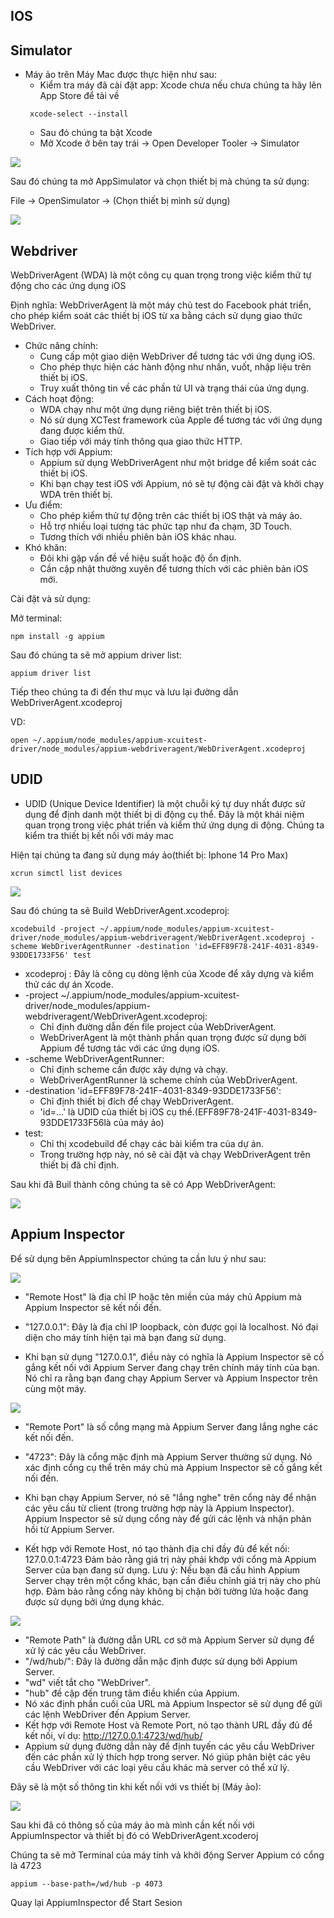 
## IOS
##  Simulator
 - Máy ảo trên Máy Mac được thực hiện như sau:
   + Kiểm tra máy đã cài đặt app: Xcode chưa nếu chưa chúng ta hãy lên App Store để tải về
   ```
    xcode-select --install
   ```
   + Sau đó chúng ta bật Xcode
   + Mở Xcode ở bên tay trái -> Open Developer Tooler -> Simulator

![](../step_definitions/assets/how_to_open_simulator.png)

Sau đó chúng ta mở AppSimulator và chọn thiết bị mà chúng ta sử dụng:

File -> OpenSimulator -> (Chọn thiết bị mình sử dụng)

![](../step_definitions/assets/open_devices_in_Simulator.png)

## Webdriver
WebDriverAgent (WDA) là một công cụ quan trọng trong việc kiểm thử tự động cho các ứng dụng iOS

Định nghĩa: WebDriverAgent là một máy chủ test do Facebook phát triển, cho phép kiểm soát các thiết bị iOS từ xa bằng cách sử dụng giao thức WebDriver.
- Chức năng chính:
  + Cung cấp một giao diện WebDriver để tương tác với ứng dụng iOS.
  + Cho phép thực hiện các hành động như nhấn, vuốt, nhập liệu trên thiết bị iOS.
  + Truy xuất thông tin về các phần tử UI và trạng thái của ứng dụng.
- Cách hoạt động:
  + WDA chạy như một ứng dụng riêng biệt trên thiết bị iOS.
  + Nó sử dụng XCTest framework của Apple để tương tác với ứng dụng đang được kiểm thử.
  + Giao tiếp với máy tính thông qua giao thức HTTP.
- Tích hợp với Appium:
  + Appium sử dụng WebDriverAgent như một bridge để kiểm soát các thiết bị iOS.
  + Khi bạn chạy test iOS với Appium, nó sẽ tự động cài đặt và khởi chạy WDA trên thiết bị.
- Ưu điểm:
  + Cho phép kiểm thử tự động trên các thiết bị iOS thật và máy ảo.
  + Hỗ trợ nhiều loại tương tác phức tạp như đa chạm, 3D Touch.
  + Tương thích với nhiều phiên bản iOS khác nhau.
- Khó khăn:
  + Đôi khi gặp vấn đề về hiệu suất hoặc độ ổn định.
  + Cần cập nhật thường xuyên để tương thích với các phiên bản iOS mới.

Cài đặt và sử dụng:

Mở terminal:
  ```
  npm install -g appium
  ```
Sau đó chúng ta sẽ mở appium driver list:
  ```
  appium driver list
  ```
Tiếp theo chúng ta đi đến thư mục và lưu lại đường dẫn WebDriverAgent.xcodeproj

VD:
```
open ~/.appium/node_modules/appium-xcuitest-driver/node_modules/appium-webdriveragent/WebDriverAgent.xcodeproj
```
## UDID
- UDID (Unique Device Identifier) là một chuỗi ký tự duy nhất được sử dụng để định danh một thiết bị di động cụ thể. Đây là một khái niệm quan trọng trong việc phát triển và kiểm thử ứng dụng di động.
Chúng ta kiểm tra thiết bị kết nối với máy mac

Hiện tại chúng ta đang sử dụng máy ảo(thiết bị: Iphone 14 Pro Max)
```
xcrun simctl list devices
```
![](../step_definitions/assets/list_devices_IOS.png)

Sau đó chúng ta sẽ Build WebDriverAgent.xcodeproj:
```
xcodebuild -project ~/.appium/node_modules/appium-xcuitest-driver/node_modules/appium-webdriveragent/WebDriverAgent.xcodeproj -scheme WebDriverAgentRunner -destination 'id=EFF89F78-241F-4031-8349-93DDE1733F56' test
```
 - xcodeproj : Đây là công cụ dòng lệnh của Xcode để xây dựng và kiểm thử các dự án Xcode.
 - -project ~/.appium/node_modules/appium-xcuitest-driver/node_modules/appium-webdriveragent/WebDriverAgent.xcodeproj:
    + Chỉ định đường dẫn đến file project của WebDriverAgent.
    + WebDriverAgent là một thành phần quan trọng được sử dụng bởi Appium để tương tác với các ứng dụng iOS.
 - -scheme WebDriverAgentRunner:
    + Chỉ định scheme cần được xây dựng và chạy.
    + WebDriverAgentRunner là scheme chính của WebDriverAgent.
 - -destination 'id=EFF89F78-241F-4031-8349-93DDE1733F56':
    + Chỉ định thiết bị đích để chạy WebDriverAgent.
    + 'id=...' là UDID của thiết bị iOS cụ thể.(EFF89F78-241F-4031-8349-93DDE1733F56là của máy ảo)
 - test:
    + Chỉ thị xcodebuild để chạy các bài kiểm tra của dự án.
    + Trong trường hợp này, nó sẽ cài đặt và chạy WebDriverAgent trên thiết bị đã chỉ định.

Sau khi đã Buil thành công chúng ta sẽ có App WebDriverAgent:

![](../step_definitions/assets/webdriverAgent_in_devices.png)

## Appium Inspector 
Để sử dụng bên AppiumInspector chúng ta cần lưu ý như sau:

 ![](../step_definitions/assets/Remote_Host.png)
- "Remote Host" là địa chỉ IP hoặc tên miền của máy chủ Appium mà Appium Inspector sẽ kết nối đến.

- "127.0.0.1": Đây là địa chỉ IP loopback, còn được gọi là localhost. Nó đại diện cho máy tính hiện tại mà bạn đang sử dụng.

- Khi bạn sử dụng "127.0.0.1", điều này có nghĩa là Appium Inspector sẽ cố gắng kết nối với Appium Server đang chạy trên chính máy tính của bạn. Nó chỉ ra rằng bạn đang chạy Appium Server và Appium Inspector trên cùng một máy.

![](../step_definitions/assets/Remote_Port.png)

- "Remote Port" là số cổng mạng mà Appium Server đang lắng nghe các kết nối đến.
- "4723": Đây là cổng mặc định mà Appium Server thường sử dụng. Nó xác định cổng cụ thể trên máy chủ mà Appium Inspector sẽ cố gắng kết nối đến.

- Khi bạn chạy Appium Server, nó sẽ "lắng nghe" trên cổng này để nhận các yêu cầu từ client (trong trường hợp này là Appium Inspector). Appium Inspector sẽ sử dụng cổng này để gửi các lệnh và nhận phản hồi từ Appium Server.
- Kết hợp với Remote Host, nó tạo thành địa chỉ đầy đủ để kết nối: 127.0.0.1:4723 Đảm bảo rằng giá trị này phải khớp với cổng mà Appium Server của bạn đang sử dụng.
Lưu ý:
Nếu bạn đã cấu hình Appium Server chạy trên một cổng khác, bạn cần điều chỉnh giá trị này cho phù hợp. Đảm bảo rằng cổng này không bị chặn bởi tường lửa hoặc đang được sử dụng bởi ứng dụng khác.

![](../step_definitions/assets/Remote_Path.png)

- "Remote Path" là đường dẫn URL cơ sở mà Appium Server sử dụng để xử lý các yêu cầu WebDriver.
- "/wd/hub/": Đây là đường dẫn mặc định được sử dụng bởi Appium Server.
- "wd" viết tắt cho "WebDriver".
- "hub" đề cập đến trung tâm điều khiển của Appium.
- Nó xác định phần cuối của URL mà Appium Inspector sẽ sử dụng để gửi các lệnh WebDriver đến Appium Server.
- Kết hợp với Remote Host và Remote Port, nó tạo thành URL đầy đủ để kết nối, ví dụ: http://127.0.0.1:4723/wd/hub/
- Appium sử dụng đường dẫn này để định tuyến các yêu cầu WebDriver đến các phần xử lý thích hợp trong server. Nó giúp phân biệt các yêu cầu WebDriver với các loại yêu cầu khác mà server có thể xử lý.

Đây sẽ là một số thông tin khi kết nối với vs thiết bị (Máy ảo):

![](../step_definitions/assets/devices_Iphone.png)

Sau khi đã có thông số của máy ảo mà mình cần kết nối với AppiumInspector và thiết bị đó có WebDriverAgent.xcoderoj

Chúng ta sẽ mở Terminal của máy tính vả khởi động Server Appium có cổng là 4723 
```
appium --base-path=/wd/hub -p 4073
```
Quay lại AppiumInspector để Start Sesion